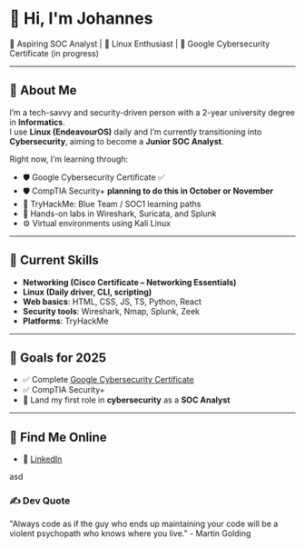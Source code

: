 # 👋 Hi, I'm Johannes

🚀 Aspiring SOC Analyst | 🐧 Linux Enthusiast | 🎯 Google Cybersecurity Certificate (in progress)

---

## 💼 About Me

I’m a tech-savvy and security-driven person with a 2-year university degree in **Informatics**.  
I use **Linux (EndeavourOS)** daily and I’m currently transitioning into **Cybersecurity**, aiming to become a **Junior SOC Analyst**.

Right now, I’m learning through:
- 🛡️ Google Cybersecurity Certificate ✅
- 🛡️ CompTIA Security+ **planning to do this in October or November**
- 🧠 TryHackMe: Blue Team / SOC1 learning paths
- 🧪 Hands-on labs in Wireshark, Suricata, and Splunk
- ⚙️ Virtual environments using Kali Linux

---

## 🧠 Current Skills

- **Networking (Cisco Certificate – Networking Essentials)**
- **Linux (Daily driver, CLI, scripting)**
- **Web basics**: HTML, CSS, JS, TS, Python, React
- **Security tools**: Wireshark, Nmap, Splunk, Zeek
- **Platforms**: TryHackMe

---

## 🎯 Goals for 2025

- ✅ Complete [Google Cybersecurity Certificate](https://coursera.org/share/eaf785629284dbf82fc42e88db135cfa)
- ✅ CompTIA Security+
- 📄 Land my first role in **cybersecurity** as a **SOC Analyst**

---

## 🔗 Find Me Online

- 💼 [LinkedIn](https://www.linkedin.com/in/johanneshilmerson/)

asd

### ✍️ Dev Quote
"Always code as if the guy who ends up maintaining your code will be a violent psychopath who knows where you live." 
                                                                                  -  Martin Golding

